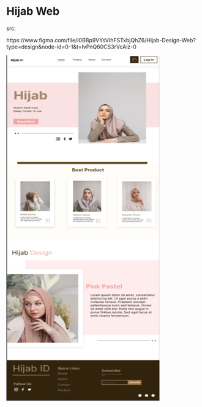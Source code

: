 <h1>Hijab Web</h1>

src:

<p>https://www.figma.com/file/I0BBp9VYsVIhFSTxbjQhZ6/Hijab-Design-Web?type=design&node-id=0-1&t=lvPnQ60CS3rVcAiz-0</p>
<img src="https://github.com/mhaidar10/figma/blob/eb97e5ed6c99df0e450c87f303be27c592d60af4/hijab%20web/doc.png" alt="figma" width="400" height="900"/> </a> <a href="https://flutter.dev" target="_blank" rel="noreferrer">
